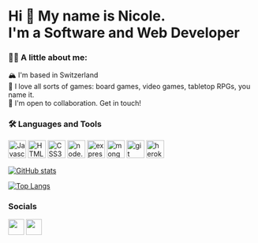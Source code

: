 <h1>Hi 👋 My name is Nicole.<br>  I'm a <b>Software and Web Developer</b></h1>

### 👩‍💻 A little about me:

🏔️ I'm based in Switzerland<br>
🎲 I love all sorts of games: board games, video games, tabletop RPGs, you name it.<br>
🤝 I'm open to collaboration.  Get in touch!

### 🛠️ Languages and Tools

<p>
  <a href="https://developer.mozilla.org/en-US/docs/Web/JavaScript" target="_blank" rel="noreferrer"><img src="https://cdn.jsdelivr.net/gh/devicons/devicon/icons/javascript/javascript-original.svg" width="36" height="36" alt="Javascript" /></a>
  <a href="https://developer.mozilla.org/en-US/docs/Glossary/HTML5" target="_blank" rel="noreferrer"><img src="https://cdn.jsdelivr.net/gh/devicons/devicon/icons/html5/html5-plain.svg" width="36" height="36" alt="HTML5" /></a>
  <a href="https://www.w3.org/TR/CSS/#css" target="_blank" rel="noreferrer"><img src="https://cdn.jsdelivr.net/gh/devicons/devicon/icons/css3/css3-plain.svg" width="36" height="36" alt="CSS3" /></a>
  <a href="https://nodejs.org/en/" target="_blank"><img src="https://cdn.jsdelivr.net/gh/devicons/devicon/icons/nodejs/nodejs-original.svg" width="36" height="36" alt="node.js"/></a>
  <a href="https://expressjs.com/" target="_blank"><img src="https://cdn.jsdelivr.net/gh/devicons/devicon/icons/express/express-original.svg"  width="36" height="36"/ alt="express.js"></a>
  <a href="https://www.mongodb.com/" target="_blank"> <img src="https://cdn.jsdelivr.net/gh/devicons/devicon/icons/mongodb/mongodb-original.svg" width="36" height="36" alt="mongodb"/></a>
  <a href="https://git-scm.com/" target="_blank"> <img src="https://cdn.jsdelivr.net/gh/devicons/devicon/icons/git/git-original.svg" width="36" height="36" alt="git"/></a>
<a href="https://dashboard.heroku.com" target="_blank"> <img src="https://cdn.jsdelivr.net/gh/devicons/devicon/icons/heroku/heroku-original.svg" width="36" height="36" alt="heroku"/></a>
  </p>
  
 [![GitHub stats](https://github-readme-stats.vercel.app/api?username=nbarnabee&count_private=true&show_icons=true&hide_border=true)](https://github.com/anuraghazra/github-readme-stats)
 <!-- [![GitHub Streak](http://github-readme-streak-stats.herokuapp.com?user=nbarnabee&hide_border=true)](https://git.io/streak-stats) -->
 [![Top Langs](https://github-readme-stats.vercel.app/api/top-langs/?username=nbarnabee&count_private=false&hide_border=true&exclude_repo=JavaScript30,beginner-javascript)](https://github.com/anuraghazra/github-readme-stats)


### Socials

<a href="https://www.linkedin.com/in/nicole-barnabee-burns/" target="_blank" rel="noreferrer"><img src="https://raw.githubusercontent.com/danielcranney/readme-generator/main/public/icons/socials/linkedin.svg" width="32" height="32" /></a>
<a href="https://www.twitter.com/@NicoleBarnabee" target="_blank" rel="noreferrer"><img src="https://raw.githubusercontent.com/danielcranney/readme-generator/main/public/icons/socials/twitter.svg" width="32" height="32" /></a>
